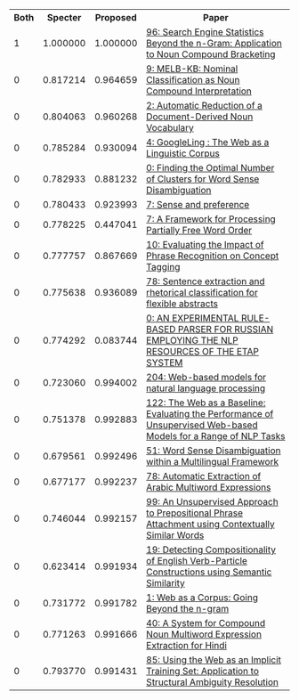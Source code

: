 <html><table><tr>
<th>Both</th>
<th>Specter</th>
<th>Proposed</th>
<th>Paper</th>
</tr>
<tr>
<td>1</td>
<td>1.000000</td>
<td>1.000000</td>
<td><a href="https://www.semanticscholar.org/paper/ab780ad38bdfb747c5472287a58edecd76cb85e5">96: Search Engine Statistics Beyond the n-Gram: Application to Noun Compound Bracketing</a></td>
</tr>
<tr>
<td>0</td>
<td>0.817214</td>
<td>0.964659</td>
<td><a href="https://www.semanticscholar.org/paper/8a90594ebf111bde8d29d0a5ec99270243a4d94c">9: MELB-KB: Nominal Classification as Noun Compound Interpretation</a></td>
</tr>
<tr>
<td>0</td>
<td>0.804063</td>
<td>0.960268</td>
<td><a href="https://www.semanticscholar.org/paper/4dced635c5bc03f0902a82afda508379a5663226">2: Automatic Reduction of a Document-Derived Noun Vocabulary</a></td>
</tr>
<tr>
<td>0</td>
<td>0.785284</td>
<td>0.930094</td>
<td><a href="https://www.semanticscholar.org/paper/db5a09be997f33de0b75ca5284dd3586608cc2fe">4: GoogleLing : The Web as a Linguistic Corpus</a></td>
</tr>
<tr>
<td>0</td>
<td>0.782933</td>
<td>0.881232</td>
<td><a href="https://www.semanticscholar.org/paper/6f63ebb16ccf2078abcbba8b50cbeb51defb30fc">0: Finding the Optimal Number of Clusters for Word Sense Disambiguation</a></td>
</tr>
<tr>
<td>0</td>
<td>0.780433</td>
<td>0.923993</td>
<td><a href="https://www.semanticscholar.org/paper/a9494b6e164e574e7f21ec9af795dbd76757e776">7: Sense and preference</a></td>
</tr>
<tr>
<td>0</td>
<td>0.778225</td>
<td>0.447041</td>
<td><a href="https://www.semanticscholar.org/paper/f608f667f592bcac032d37aa046253afc3fa7712">7: A Framework for Processing Partially Free Word Order</a></td>
</tr>
<tr>
<td>0</td>
<td>0.777757</td>
<td>0.867669</td>
<td><a href="https://www.semanticscholar.org/paper/24db8982ffbcbe76a03d19d6214e40ec36f8ba4f">10: Evaluating the Impact of Phrase Recognition on Concept Tagging</a></td>
</tr>
<tr>
<td>0</td>
<td>0.775638</td>
<td>0.936089</td>
<td><a href="https://www.semanticscholar.org/paper/ff28dae8c1d0110b038a3c2b14af4718c72f6471">78: Sentence extraction and rhetorical classification for flexible abstracts</a></td>
</tr>
<tr>
<td>0</td>
<td>0.774292</td>
<td>0.083744</td>
<td><a href="https://www.semanticscholar.org/paper/7512828a5bc4178e1800a85ebb6045bdc52d8e76">0: AN EXPERIMENTAL RULE-BASED PARSER FOR RUSSIAN EMPLOYING THE NLP RESOURCES OF THE ETAP SYSTEM</a></td>
</tr>
<tr>
<td>0</td>
<td>0.723060</td>
<td>0.994002</td>
<td><a href="https://www.semanticscholar.org/paper/1bdc66bf35f7443cea550eb82a691966761f1111">204: Web-based models for natural language processing</a></td>
</tr>
<tr>
<td>0</td>
<td>0.751378</td>
<td>0.992883</td>
<td><a href="https://www.semanticscholar.org/paper/b8aecb833b6f094e862461b412e6e3b1d6cf0a68">122: The Web as a Baseline: Evaluating the Performance of Unsupervised Web-based Models for a Range of NLP Tasks</a></td>
</tr>
<tr>
<td>0</td>
<td>0.679561</td>
<td>0.992496</td>
<td><a href="https://www.semanticscholar.org/paper/9aa117845bf9b8a3d68ec529e03eea4b8fd285f5">51: Word Sense Disambiguation within a Multilingual Framework</a></td>
</tr>
<tr>
<td>0</td>
<td>0.677177</td>
<td>0.992237</td>
<td><a href="https://www.semanticscholar.org/paper/cc8ef073a0d9869da8d46dd99cacf59fc98147f1">78: Automatic Extraction of Arabic Multiword Expressions</a></td>
</tr>
<tr>
<td>0</td>
<td>0.746044</td>
<td>0.992157</td>
<td><a href="https://www.semanticscholar.org/paper/e2f4b04d9cb8aa05982b2727d61e4b4c3ea33e20">99: An Unsupervised Approach to Prepositional Phrase Attachment using Contextually Similar Words</a></td>
</tr>
<tr>
<td>0</td>
<td>0.623414</td>
<td>0.991934</td>
<td><a href="https://www.semanticscholar.org/paper/b3defcfa981734ef172fa1507cb4bd7210af930e">19: Detecting Compositionality of English Verb-Particle Constructions using Semantic Similarity</a></td>
</tr>
<tr>
<td>0</td>
<td>0.731772</td>
<td>0.991782</td>
<td><a href="https://www.semanticscholar.org/paper/d0b7ed414d7922cce47a295b111b7d449b8cfdd3">1: Web as a Corpus: Going Beyond the n-gram</a></td>
</tr>
<tr>
<td>0</td>
<td>0.771263</td>
<td>0.991666</td>
<td><a href="https://www.semanticscholar.org/paper/ce9125c04985e5be724709d453bdcfd74cd9bdf3">40: A System for Compound Noun Multiword Expression Extraction for Hindi</a></td>
</tr>
<tr>
<td>0</td>
<td>0.793770</td>
<td>0.991431</td>
<td><a href="https://www.semanticscholar.org/paper/f92bcebde247b1c51036e208e43703b9fb165b2a">85: Using the Web as an Implicit Training Set: Application to Structural Ambiguity Resolution</a></td>
</tr>
</table></html>
